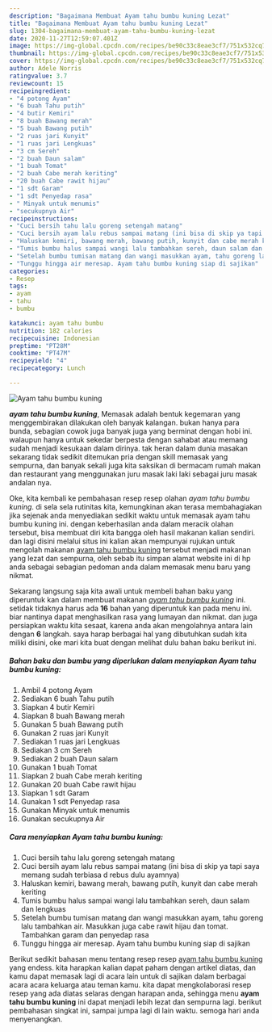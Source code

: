 ```yaml
---
description: "Bagaimana Membuat Ayam tahu bumbu kuning Lezat"
title: "Bagaimana Membuat Ayam tahu bumbu kuning Lezat"
slug: 1304-bagaimana-membuat-ayam-tahu-bumbu-kuning-lezat
date: 2020-11-27T12:59:07.401Z
image: https://img-global.cpcdn.com/recipes/be90c33c8eae3cf7/751x532cq70/ayam-tahu-bumbu-kuning-foto-resep-utama.jpg
thumbnail: https://img-global.cpcdn.com/recipes/be90c33c8eae3cf7/751x532cq70/ayam-tahu-bumbu-kuning-foto-resep-utama.jpg
cover: https://img-global.cpcdn.com/recipes/be90c33c8eae3cf7/751x532cq70/ayam-tahu-bumbu-kuning-foto-resep-utama.jpg
author: Adele Norris
ratingvalue: 3.7
reviewcount: 15
recipeingredient:
- "4 potong Ayam"
- "6 buah Tahu putih"
- "4 butir Kemiri"
- "8 buah Bawang merah"
- "5 buah Bawang putih"
- "2 ruas jari Kunyit"
- "1 ruas jari Lengkuas"
- "3 cm Sereh"
- "2 buah Daun salam"
- "1 buah Tomat"
- "2 buah Cabe merah keriting"
- "20 buah Cabe rawit hijau"
- "1 sdt Garam"
- "1 sdt Penyedap rasa"
- " Minyak untuk menumis"
- "secukupnya Air"
recipeinstructions:
- "Cuci bersih tahu lalu goreng setengah matang"
- "Cuci bersih ayam lalu rebus sampai matang (ini bisa di skip ya tapi saya memang sudah terbiasa d rebus dulu ayamnya)"
- "Haluskan kemiri, bawang merah, bawang putih, kunyit dan cabe merah keriting"
- "Tumis bumbu halus sampai wangi lalu tambahkan sereh, daun salam dan lengkuas"
- "Setelah bumbu tumisan matang dan wangi masukkan ayam, tahu goreng lalu tambahkan air. Masukkan juga cabe rawit hijau dan tomat. Tambahkan garam dan penyedap rasa"
- "Tunggu hingga air meresap. Ayam tahu bumbu kuning siap di sajikan"
categories:
- Resep
tags:
- ayam
- tahu
- bumbu

katakunci: ayam tahu bumbu 
nutrition: 182 calories
recipecuisine: Indonesian
preptime: "PT28M"
cooktime: "PT47M"
recipeyield: "4"
recipecategory: Lunch

---
```



![Ayam tahu bumbu kuning](https://img-global.cpcdn.com/recipes/be90c33c8eae3cf7/751x532cq70/ayam-tahu-bumbu-kuning-foto-resep-utama.jpg)

<b><i>ayam tahu bumbu kuning</i></b>, Memasak adalah bentuk kegemaran yang menggembirakan dilakukan oleh banyak kalangan. bukan hanya para bunda, sebagian cowok juga banyak juga yang berminat dengan hobi ini. walaupun hanya untuk sekedar berpesta dengan sahabat atau memang sudah menjadi kesukaan dalam dirinya. tak heran dalam dunia masakan sekarang tidak sedikit ditemukan pria dengan skill memasak yang sempurna, dan banyak sekali juga kita saksikan di bermacam rumah makan dan restaurant yang menggunakan juru masak laki laki sebagai juru masak andalan nya.



Oke, kita kembali ke pembahasan resep resep olahan <i>ayam tahu bumbu kuning</i>. di sela sela rutinitas kita, kemungkinan akan terasa membahagiakan jika sejenak anda menyediakan sedikit waktu untuk memasak ayam tahu bumbu kuning ini. dengan keberhasilan anda dalam meracik olahan tersebut, bisa membuat diri kita bangga oleh hasil makanan kalian sendiri. dan lagi disini melalui situs ini kalian akan mempunyai rujukan untuk mengolah makanan <u>ayam tahu bumbu kuning</u> tersebut menjadi makanan yang lezat dan sempurna, oleh sebab itu simpan alamat website ini di hp anda sebagai sebagian pedoman anda dalam memasak menu baru yang nikmat.


Sekarang langsung saja kita awali untuk membeli bahan baku yang diperuntuk kan dalam membuat makanan <u><i>ayam tahu bumbu kuning</i></u> ini. setidak tidaknya harus ada <b>16</b> bahan yang diperuntuk kan pada menu ini. biar nantinya dapat menghasilkan rasa yang lumayan dan nikmat. dan juga persiapkan waktu kita sesaat, karena anda akan mengolahnya antara lain dengan <b>6</b> langkah. saya harap berbagai hal yang dibutuhkan sudah kita miliki disini, oke mari kita buat dengan melihat dulu bahan baku berikut ini.

<!--inarticleads1-->

##### Bahan baku dan bumbu yang diperlukan dalam menyiapkan Ayam tahu bumbu kuning:

1. Ambil 4 potong Ayam
1. Sediakan 6 buah Tahu putih
1. Siapkan 4 butir Kemiri
1. Siapkan 8 buah Bawang merah
1. Gunakan 5 buah Bawang putih
1. Gunakan 2 ruas jari Kunyit
1. Sediakan 1 ruas jari Lengkuas
1. Sediakan 3 cm Sereh
1. Sediakan 2 buah Daun salam
1. Gunakan 1 buah Tomat
1. Siapkan 2 buah Cabe merah keriting
1. Gunakan 20 buah Cabe rawit hijau
1. Siapkan 1 sdt Garam
1. Gunakan 1 sdt Penyedap rasa
1. Gunakan  Minyak untuk menumis
1. Gunakan secukupnya Air




<!--inarticleads2-->

##### Cara menyiapkan Ayam tahu bumbu kuning:

1. Cuci bersih tahu lalu goreng setengah matang
1. Cuci bersih ayam lalu rebus sampai matang (ini bisa di skip ya tapi saya memang sudah terbiasa d rebus dulu ayamnya)
1. Haluskan kemiri, bawang merah, bawang putih, kunyit dan cabe merah keriting
1. Tumis bumbu halus sampai wangi lalu tambahkan sereh, daun salam dan lengkuas
1. Setelah bumbu tumisan matang dan wangi masukkan ayam, tahu goreng lalu tambahkan air. Masukkan juga cabe rawit hijau dan tomat. Tambahkan garam dan penyedap rasa
1. Tunggu hingga air meresap. Ayam tahu bumbu kuning siap di sajikan




Berikut sedikit bahasan menu tentang resep resep <u>ayam tahu bumbu kuning</u> yang endess. kita harapkan kalian dapat paham dengan artikel diatas, dan kamu dapat memasak lagi di acara lain untuk di sajikan dalam berbagai acara acara keluarga atau teman kamu. kita dapat mengkolaborasi resep resep yang ada diatas selaras dengan harapan anda, sehingga menu <b>ayam tahu bumbu kuning</b> ini dapat menjadi lebih lezat dan sempurna lagi. berikut pembahasan singkat ini, sampai jumpa lagi di lain waktu. semoga hari anda menyenangkan.

